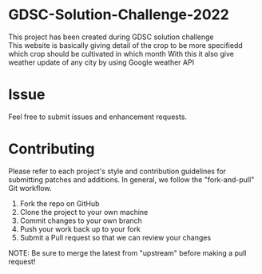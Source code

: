# GDSC-Solution-Challenge-2022
This project has been created during GDSC solution challenge    
This website is basically giving detail of the crop to be more specifiedd which crop should be cultivated in which month 
With this it also give weather update of any city by using Google weather API

# Issue  
  Feel free to submit issues and enhancement requests.  
  
# Contributing
Please refer to each project's style and contribution guidelines for submitting patches and additions. In general, we follow the "fork-and-pull" Git workflow.
1. Fork the repo on GitHub
2. Clone the project to your own machine
3. Commit changes to your own branch
4. Push your work back up to your fork
5. Submit a Pull request so that we can review your changes  

  
  NOTE: Be sure to merge the latest from "upstream" before making a pull request!
